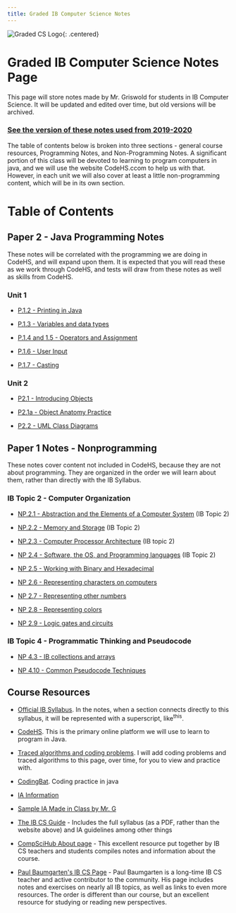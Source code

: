 ```yaml
---
title: Graded IB Computer Science Notes
---
```


![Graded CS Logo](./resources/computer-science-logo.png){: .centered}

# Graded IB Computer Science Notes Page

This page will store notes made by Mr. Griswold for students in IB Computer Science. It will be updated and edited over time, but old versions will be archived.

### [See the version of these notes used from 2019-2020](./2019/index.md)

The table of contents below is broken into three sections - general course resources, Programming Notes, and Non-Programming Notes. A significant portion of this class will be devoted to learning to program computers in java, and we will use the website CodeHS.ccom to help us with that. However, in each unit we will also cover at least a little non-programming content, which will be in its own section. 

# Table of Contents

## Paper 2 - Java Programming Notes

These notes will be correlated with the programming we are doing in CodeHS, and will expand upon them. It is expected that you will read these as we work through CodeHS, and tests will draw from these notes as well as skills from CodeHS.

### Unit 1

* [P.1.2 - Printing in Java](./programming/p1.2_printing.md)

* [P.1.3 - Variables and data types](./programming/p1.3_variables.md)

* [P.1.4 and 1.5 - Operators and Assignment](./programming/p1.4_operators.md)

* [P.1.6 - User Input](./programming/p1.6_userinput.md)

* [P.1.7 - Casting](./programming/p1.7_casting.md)

### Unit 2

* [P2.1 - Introducing Objects](./programming/p2.1_introducing_objects.md)
  
* [P2.1a - Object Anatomy Practice](./programming/p2.1a_object_anatomy_practice.md)

* [P2.2 - UML Class Diagrams](./programming/p2.2_uml_class_diagrams.md)


## Paper 1 Notes - Nonprogramming

These notes cover content not included in CodeHS, because they are not about programming. They are organized in the order we will learn about them, rather than directly with the IB Syllabus.
  
### IB Topic 2 - Computer Organization

* [NP.2.1 - Abstraction and the Elements of a Computer System](./nonprogramming/np2.1_abstraction.md) (IB Topic 2)

* [NP.2.2 - Memory and Storage](./nonprogramming/np2.2_memory.md) (IB Topic 2)

* [NP.2.3 - Computer Processor Architecture](./nonprogramming/np2.3_architecture.md) (IB topic 2)

* [NP 2.4 - Software, the OS, and Programming languages](./nonprogramming/np2.4_software.md) (IB Topic 2)

* [NP 2.5 - Working with Binary and Hexadecimal](nonprogramming/np2.5_representing_integers.md)

* [NP 2.6 - Representing characters on computers](nonprogramming/np2.6_representing_characters.md)

* [NP 2.7 - Representing other numbers](nonprogramming/np2.7_representing_other_numbers.md)

* [NP 2.8 - Representing colors](nonprogramming/np2.8_representing_colors.md)

* [NP 2.9 - Logic gates and circuits](nonprogramming/np2.9_boolean_logic.md)

### IB Topic 4 - Programmatic Thinking and Pseudocode


* [NP 4.3 - IB collections and arrays](nonprogramming/np4.3_data_structures.md)
  
* [NP 4.10 - Common Pseudocode Techniques](nonprogramming/np4.10_common_pseudocode.md)

## Course Resources

* [Official IB Syllabus](./resources/syllabus.md). In the notes, when a section connects directly to this syllabus, it will be represented with a superscript, like<sup>this</sup>.

* [CodeHS](http://www.codehs.com). This is the primary online platform we will use to learn to program in Java.
  
* [Traced algorithms and coding problems](./resources/traced_algorithms.md). I will add coding problems and traced algorithms to this page, over time, for you to view and practice with.

* [CodingBat](https://codingbat.com/java). Coding practice in java
  
* [IA Information](./resources/ia.md)

* [Sample IA Made in Class by Mr. G](./resources/sample_ia.md)

* [The IB CS Guide](https://ib.compscihub.net/wp-content/uploads/2015/04/IBCompSciGuide.pdf) - Includes the full syllabus (as a PDF, rather than the website above) and IA guidelines among other things

* [CompSciHub About page](https://ib.compscihub.net/about) - This excellent resource put together by IB CS teachers and students compiles notes and information about the course.

* [Paul Baumgarten's IB CS Page](https://pbaumgarten.com/ib-compsci//) - Paul Baumgarten is a long-time IB CS teacher and active contributor to the community. His page includes notes and exercises on nearly all IB topics, as well as links to even more resources. The order is different than our course, but an excellent resource for studying or reading new perspectives.


 